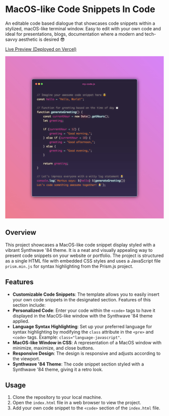 # MacOS-like Code Snippets In Code
An editable code based dialogue that showcases code snippets within a stylized, macOS-like terminal window. Easy to edit with your own code and ideal for presentations, blogs, documentation where a modern and tech-savvy aesthetic is desired 😎

[Live Preview (Deployed on Vercel)](https://code-snippets-in-code.vercel.app/) 

![Project Screenshot](./screenshot.jpg) 

## Overview

This project showcases a MacOS-like code snippet display styled with a vibrant Synthwave '84 theme. It is a neat and visually appealing way to present code snippets on your website or portfolio. The project is structured as a single HTML file with embedded CSS styles and uses a JavaScript file `prism.min.js` for syntax highlighting from the Prism.js project.

## Features

- **Customizable Code Snippets**: The template allows you to easily insert your own code snippets in the designated section. Features of this section include:
- **Personalized Code**: Enter your code within the `<code>` tags to have it displayed in the MacOS-like window with the Synthwave '84 theme applied.
- **Language Syntax Highlighting**: Set up your preferred language for syntax highlighting by modifying the `class` attribute in the `<pre>` and `<code>` tags. Example: `class="language-javascript"`.
- **MacOS-like Window in CSS**: A representation of a MacOS window with minimize, maximize, and close buttons.
- **Responsive Design**: The design is responsive and adjusts according to the viewport.
- **Synthwave '84 Theme**: The code snippet section styled with a Synthwave '84 theme, giving it a retro look.

## Usage

1. Clone the repository to your local machine.
2. Open the `index.html` file in a web browser to view the project.
3. Add your own code snippet to the `<code>` section of the `index.html` file.

